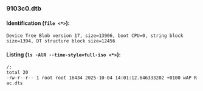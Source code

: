 ### 9103c0.dtb
#### Identification (`file <*>`):
```
Device Tree Blob version 17, size=13906, boot CPU=0, string block size=1394, DT structure block size=12456
```
#### Listing (`ls -AlR --time-style=full-iso <*>`):
```
/:
total 20
-rw-r--r-- 1 root root 16434 2025-10-04 14:01:12.646333202 +0100 wAP R ac.dts
```


